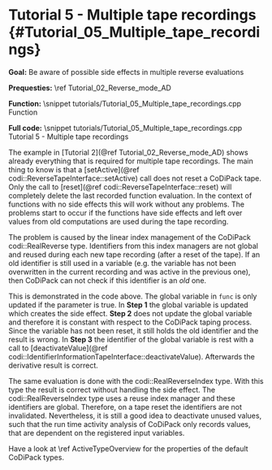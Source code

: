 Tutorial 5 - Multiple tape recordings {#Tutorial_05_Multiple_tape_recordings}
=======

**Goal:** Be aware of possible side effects in multiple reverse evaluations

**Prequesties:** \ref Tutorial_02_Reverse_mode_AD

**Function:**
\snippet tutorials/Tutorial_05_Multiple_tape_recordings.cpp Function

**Full code:**
\snippet tutorials/Tutorial_05_Multiple_tape_recordings.cpp Tutorial 5 - Multiple tape recordings

The example in [Tutorial 2](@ref Tutorial_02_Reverse_mode_AD) shows already everything that is required for multiple 
tape recordings. The main thing to know is that a [setActive](@ref codi::ReverseTapeInterface::setActive) call does not
reset a CoDiPack tape. Only the call to [reset](@ref codi::ReverseTapeInterface::reset) will completely delete the last
recorded function evaluation. In the context of functions with no side effects this will work without any problems. The
problems start to occur if the functions have side effects and left over values from old computations are used during
the tape recording.

The problem is caused by the linear index management of the CoDiPack codi::RealReverse type. Identifiers from this
index managers are not global and reused during each new tape recording (after a reset of the tape). If an old
identifier is still used in a variable (e.g. the variable has not been overwritten in the current recording and was
active in the previous one), then CoDiPack can not check if this identifier is an _old_ one.

This is demonstrated in the code above. The global variable in `func` is only updated if the parameter is true.
In **Step 1** the global variable is updated which creates the side effect.
**Step 2** does not update the global variable and therefore it is constant with respect to the CoDiPack taping process.
Since the variable has not been reset, it still holds the old identifier and the result is wrong. In **Step 3** the
identifier of the global variable is rest with a call to
[deactivateValue](@ref codi::IdentifierInformationTapeInterface::deactivateValue). Afterwards the derivative result is
correct.

The same evaluation is done with the codi::RealReverseIndex type. With this type the result is correct without handling
the side effect. The codi::RealReverseIndex type uses a reuse index manager and these identifiers are global. Therefore,
on a tape reset the identifiers are not invalidated. Nevertheless, it is still a good idea to deactivate unused values,
such that the run time activity analysis of CoDiPack only records values, that are dependent on the registered input
variables.

Have a look at \ref ActiveTypeOverview for the properties of the default CoDiPack types.
